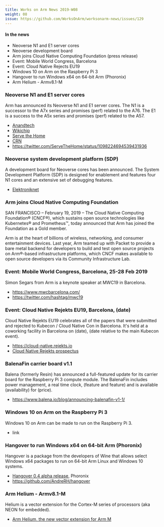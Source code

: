 ```yaml
---
title: Works on Arm News 2019-W08
weight: 08
issue: https://github.com/WorksOnArm/worksonarm-news/issues/129
---
```


#### In the news

* Neoverse N1 and E1 server cores
* Neoverse development board
* Arm joins Cloud Native Computing Foundation (press release)
* Event: Mobile World Congress, Barcelona
* Event: Cloud Native Rejects EU19
* Windows 10 on Arm on the Raspberry Pi 3
* Hangover to run Windows x64 on 64-bit Arm (Phoronix)
* Arm Helium - Armv8.1-M

### Neoverse N1 and E1 server cores

Arm has announced its Neoverse N1 and E1 server cores.
The N1 is a successor to the A7x series and promises
(perf) related to the A76. The E1 is a success to the
A5x series and promises (perf) related to the A57.

* [Anandtech](https://www.anandtech.com/show/13959/arm-announces-neoverse-n1-platform)
* [Wikichip](https://fuse.wikichip.org/news/2075/arm-launches-new-neoverse-n1-and-e1-server-cores/)
* [Serve the Home](https://www.servethehome.com/arm-neoverse-n-e-tech-day/)
* [CRN](https://www.crn.com/arm-takes-on-intel-with-neoverse-platforms-for-edge-cloud-and-5g)
* https://twitter.com/ServeTheHome/status/1098224694539431936

### Neoverse system development platform (SDP)

A development board for Neoverse cores has been 
announced. The System Development Platform (SDP)
is designed for enablement and features four N1
cores and an extensive set of debugging features.

* [Elektroniknet](https://www.elektroniknet.de/international/for-cloud-and-infrastructure-this-is-arms-neoverse-universe-162546-Seite-5.html)

### Arm joins Cloud Native Computing Foundation

SAN FRANCISCO – February 19, 2019 – The Cloud Native Computing Foundation® 
(CNCF®), which sustains open source technologies like Kubernetes® and 
Prometheus™, today announced that Arm has joined the Foundation as a Gold 
member.
    
Arm is at the heart of billions of wireless, networking, and consumer 
entertainment devices. Last year, Arm teamed up with Packet to provide a 
bare metal backend for developers to build and test open source projects on 
Arm®-based infrastructure platforms, which CNCF makes available to open 
source developers via its Community Infrastructure Lab.

### Event: Mobile World Congress, Barcelona, 25-28 Feb 2019

Simon Segars from Arm is a keynote speaker at MWC19
in Barcelona.

* https://www.mwcbarcelona.com/
* https://twitter.com/hashtag/mwc19

### Event: Cloud Native Rejekts EU19, Barcelona, (date)

Cloud Native Rejekts EU19 celebrates all of the papers
that were submitted and rejected to Kubecon / Cloud Native Con
in Barcelona. It's held at a coworking facility in Barcelona
on (date), (date relative to the main Kubecon event).

* https://cloud-native.rejekts.io
* [Cloud Native Rejekts prospectus](https://cloud-native.rejekts.io/Sponsorship%20Prospectus:%20Cloud%20Native%20Rejekts%202019.pdf)

### BalenaFin carrier board v1.1

Balena (formerly Resin) has announced a full-featured
update for its carrier board for the Raspberry Pi 3
compute module. The BalenaFin includes power management,
a real time clock, (feature and feature) and is available
(availability) for (price).

* https://www.balena.io/blog/announcing-balenafin-v1-1/

### Windows 10 on Arm on the Raspberry Pi 3

Windows 10 on Arm can be made to run on the Raspberry Pi 3.

* link

### Hangover to run Windows x64 on 64-bit Arm (Phoronix)

Hangover is a package from the developers of Wine that
allows select Windows x64 packages to run on 64-bit Arm
Linux and Windows 10 systems.

* [Hangover 0.4 alpha release](https://www.phoronix.com/scan.php?page=news_item&px=Hangover-0.4-Alpha-Released), Phoronix
* https://github.com/AndreRH/hangover

### Arm Helium - Armv8.1-M

Helium is a vector extension for the Cortex-M series of
processors (aka NEON for embedded).

* [Arm Helium, the new vector extension for Arm M](https://community.arm.com/processors/b/blog/posts/arm-helium-the-new-vector-extension-for-arm-m-profile-architecture)
    
